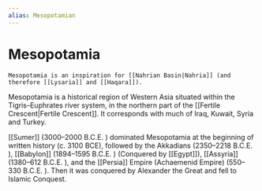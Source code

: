 ```yaml
---
alias: Mesopotamian
---
```


# Mesopotamia
```ad-important
Mesopotamia is an inspiration for [[Nahrian Basin|Nahria]] (and therefore [[Lysaria]] and [[Haqara]]). 
```

Mesopotamia is a historical region of Western Asia situated within the Tigris–Euphrates river system, in the northern part of the [[Fertile Crescent|Fertile Crescent]]. It corresponds with much of Iraq, Kuwait, Syria and Turkey. 

[[Sumer]] (3000–2000 B.C.E. ) dominated Mesopotamia at the beginning of written history (c. 3100 BCE), followed by the Akkadians (2350–2218 B.C.E. ), [[Babylon]] (1894–1595 B.C.E. ) (Conquered by [[Egypt]]), [[Assyria]] (1380–612 B.C.E. ), and the [[Persia]] Empire (Achaemenid Empire) (550–330 B.C.E. ). Then it was conquered by Alexander the Great and fell to Islamic Conquest. 
